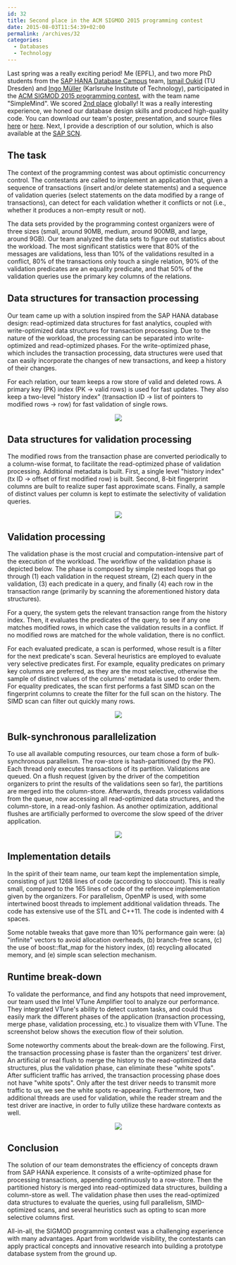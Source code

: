 ```yaml
---
id: 32
title: Second place in the ACM SIGMOD 2015 programming contest
date: 2015-08-03T11:54:39+02:00
permalink: /archives/32
categories:
  - Databases
  - Technology
---
```

Last spring was a really exciting period! Me (EPFL), and two more PhD students from the [SAP HANA Database Campus](http://scn.sap.com/docs/DOC-27051) team, [Ismail Oukid](https://www.linkedin.com/in/ioukid) (TU Dresden) and [Ingo Müller](https://www.linkedin.com/in/ingomuellernet) (Karlsruhe Institute of Technology), participated in the [ACM SIGMOD 2015 programming contest](http://db.in.tum.de/sigmod15contest/index.html), with the team name "SimpleMind". We scored [2nd place](http://db.in.tum.de/sigmod15contest/leaders.html) globally! It was a really interesting experience, we honed our database design skills and produced high-quality code. You can download our team's poster, presentation, and source files [here](http://db.in.tum.de/sigmod15contest/leaders.html) or [here](/assets/posts/2015-08-03-sigmod-contest/simple-mind.zip). Next, I provide a description of our solution, which is also available at the [SAP SCN](http://scn.sap.com/docs/DOC-65649).

## The task

The context of the programming contest was about optimistic concurrency control. The contestants are called to implement an application that, given a sequence of transactions (insert and/or delete statements) and a sequence of validation queries (select statements on the data modified by a range of transactions), can detect for each validation whether it conflicts or not (i.e., whether it produces a non-empty result or not).

The data sets provided by the programming contest organizers were of three sizes (small, around 90MB, medium, around 900MB, and large, around 9GB). Our team analyzed the data sets to figure out statistics about the workload. The most significant statistics were that 80% of the messages are validations, less than 10% of the validations resulted in a conflict, 80% of the transactions only touch a single relation, 90% of the validation predicates are an equality predicate, and that 50% of the validation queries use the primary key columns of the relations.

## Data structures for transaction processing

Our team came up with a solution inspired from the SAP HANA database design: read-optimized data structures for fast analytics, coupled with write-optimized data structures for transaction processing. Due to the nature of the workload, the processing can be separated into write-optimized and read-optimized phases. For the write-optimized phase, which includes the transaction processing, data structures were used that can easily incorporate the changes of new transactions, and keep a history of their changes.

For each relation, our team keeps a row store of valid and deleted rows. A primary key (PK) index (PK -> valid rows) is used for fast updates. They also keep a two-level "history index" (transaction ID -> list of pointers to modified rows -> row) for fast validation of single rows.

<div style="text-align: center">
<img src="/assets/posts/2015-08-03-sigmod-contest/txprocessing.jpg" />
</div>

## Data structures for validation processing

The modified rows from the transaction phase are converted periodically to a column-wise format, to facilitate the read-optimized phase of validation processing. Additional metadata is built. First, a single level "history index" (tx ID -> offset of first modified row) is built. Second, 8-bit fingerprint columns are built to realize super fast approximate scans. Finally, a sample of distinct values per column is kept to estimate the selectivity of validation queries.

<div style="text-align: center">
<img src="/assets/posts/2015-08-03-sigmod-contest/valstructures.jpg" />
</div>

## Validation processing

The validation phase is the most crucial and computation-intensive part of the execution of the workload. The workflow of the validation phase is depicted below. The phase is composed by simple nested loops that go through (1) each validation in the request stream, (2) each query in the validation, (3) each predicate in a query, and finally (4) each row in the transaction range (primarily by scanning the aforementioned history data structures).

For a query, the system gets the relevant transaction range from the history index. Then, it evaluates the predicates of the query, to see if any one matches modified rows, in which case the validation results in a conflict. If no modified rows are matched for the whole validation, there is no conflict.

For each evaluated predicate, a scan is performed, whose result is a filter for the next predicate's scan. Several heuristics are employed to evaluate very selective predicates first. For example, equality predicates on primary key columns are preferred, as they are the most selective, otherwise the sample of distinct values of the columns' metadata is used to order them. For equality predicates, the scan first performs a fast SIMD scan on the fingerprint columns to create the filter for the full scan on the history. The SIMD scan can filter out quickly many rows.

<div style="text-align: center">
<img src="/assets/posts/2015-08-03-sigmod-contest/valflow.jpg" />
</div>

## Bulk-synchronous parallelization

To use all available computing resources, our team chose a form of bulk-synchronous parallelism. The row-store is hash-partitioned (by the PK). Each thread only executes transactions of its partition. Validations are queued. On a flush request (given by the driver of the competition organizers to print the results of the validations seen so far), the partitions are merged into the column-store. Afterwards, threads process validations from the queue, now accessing all read-optimized data structures, and the column-store, in a read-only fashion. As another optimization, additional flushes are artificially performed to overcome the slow speed of the driver application.

<div style="text-align: center">
<img src="/assets/posts/2015-08-03-sigmod-contest/parallelism.jpg" />
</div>

## Implementation details

In the spirit of their team name, our team kept the implementation simple, consisting of just 1268 lines of code (according to sloccount). This is really small, compared to the 165 lines of code of the reference implementation given by the organizers. For parallelism, OpenMP is used, with some intertwined boost threads to implement additional validation threads. The code has extensive use of the STL and C++11. The code is indented with 4 spaces.

Some notable tweaks that gave more than 10% performance gain were: (a) "infinite" vectors to avoid allocation overheads, (b) branch-free scans, (c) the use of boost::flat_map for the history index, (d) recycling allocated memory, and (e) simple scan selection mechanism.

## Runtime break-down

To validate the performance, and find any hotspots that need improvement, our team used the Intel VTune Amplifier tool to analyze our performance. They integrated VTune's ability to detect custom tasks, and could thus easily mark the different phases of the application (transaction processing, merge phase, validation processing, etc.) to visualize them with VTune. The screenshot below shows the execution flow of their solution.

Some noteworthy comments about the break-down are the following. First, the transaction processing phase is faster than the organizers' test driver. An artificial or real flush to merge the history to the read-optimized data structures, plus the validation phase, can eliminate these "white spots". After sufficient traffic has arrived, the transaction processing phase does not have "white spots". Only after the test driver needs to transmit more traffic to us, we see the white spots re-appearing. Furthermore, two additional threads are used for validation, while the reader stream and the test driver are inactive, in order to fully utilize these hardware contexts as well.

<div style="text-align: center">
<img src="/assets/posts/2015-08-03-sigmod-contest/vtune.jpg" />
</div>

## Conclusion

The solution of our team demonstrates the efficiency of concepts drawn from SAP HANA experience. It consists of a write-optimized phase for processing transactions, appending continuously to a row-store. Then the partitioned history is merged into read-optimized data structures, building a column-store as well. The validation phase then uses the read-optimized data structures to evaluate the queries, using full parallelism, SIMD-optimized scans, and several heuristics such as opting to scan more selective columns first.

All-in-all, the SIGMOD programming contest was a challenging experience with many advantages. Apart from worldwide visibility, the contestants can apply practical concepts and innovative research into building a prototype database system from the ground up.